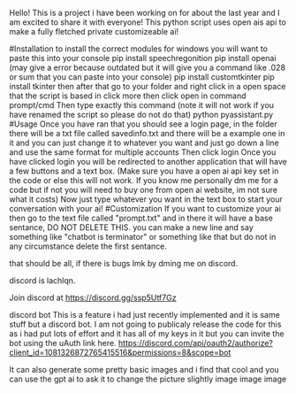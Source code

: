 Hello!
This is a project i have been working on for about the last year and I am excited to share it with everyone!
This python script uses open ais api to make a fully fletched private customizeable ai!

#Installation
to install the correct modules for windows you will want to paste this into your console
    pip install speechregonition
    pip install openai (may give a error because outdated but it will give you a command like .028 or sum that you can paste into your console)
    pip install customtkinter
    pip install tkinter
then after that go to your folder and right click in a open space that the script is based in click more then click open in command prompt/cmd 
Then type exactly this command (note it will not work if you have renamed the script so please do not do that)
    python pyassistant.py
#Usage
Once you have ran that you should see a login page, in the folder there will be a txt file called savedinfo.txt and there will be a example one in it and you can just change it to whatever you want and just go down a line and use the same format for multiple accounts
Then click login
Once you have clicked login you will be redirected to another application that will have a few buttons and a text box. 
(Make sure you have a open ai api key set in the code or else this will not work. If you know me personally dm me for a code but if not you will need to buy one from open ai website, im not sure what it costs)
Now just type whatever you want in the text box to start your conversation with your ai!
#Customization
If you want to customize your ai then go to the text file called "prompt.txt" and in there it will have a base sentance, DO NOT DELETE THIS. you can make a new line and say something like "chatbot is terminator" or something like that but do not in any circumstance delete the first sentance.

that should be all, if there is bugs lmk by dming me on discord.

discord is lachlqn.

Join discord at https://discord.gg/ssp5Utf7Gz

discord bot This is a feature i had just recently implemented and it is same stuff but a discord bot. I am not going to publicaly release the code for this as i had put lots of effort and it has all of my keys in it but you can invite the bot using the uAuth link here. https://discord.com/api/oauth2/authorize?client_id=1081326872765415516&permissions=8&scope=bot

It can also generate some pretty basic images and i find that cool and you can use the gpt ai to ask it to change the picture slightly image image image
